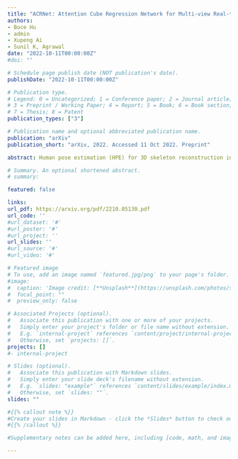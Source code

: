 ```yaml
---
title: "ACRNet: Attention Cube Regression Network for Multi-view Real-time 3D Human Pose Estimation in Telemedicine"
authors:
- Boce Hu
- admin
- Xupeng Ai
- Sunil K, Agrawal
date: "2022-10-11T00:00:00Z"
#doi: ""

# Schedule page publish date (NOT publication's date).
publishDate: "2022-10-11T00:00:00Z"

# Publication type.
# Legend: 0 = Uncategorized; 1 = Conference paper; 2 = Journal article;
# 3 = Preprint / Working Paper; 4 = Report; 5 = Book; 6 = Book section;
# 7 = Thesis; 8 = Patent
publication_types: ["3"]

# Publication name and optional abbreviated publication name.
publication: "arXiv"
publication_short: "arXiv, 2022. Accessed 11 Oct 2022. Preprint"

abstract: Human pose estimation (HPE) for 3D skeleton reconstruction in telemedicine has long received attention. Although the development of deep learning has made HPE methods in telemedicine simpler and easier to use, addressing low accuracy and high latency remains a big challenge. In this paper, we propose a novel multi-view Attention Cube Regression Network (ACRNet), which regresses the 3D position of joints in real time by aggregating informative attention points on each cube surface. More specially, a cube whose each surface contains uniformly distributed attention points with specific coordinate values is first created to wrap the target from the main view. Then, our network regresses the 3D position of each joint by summing and averaging the coordinates of attention points on each surface after being weighted. To verify our method, we first tested ACRNet on the opensource ITOP dataset; meanwhile, we collected a new multi-view upper body movement dataset (UBM) on the trunk support trainer (TruST) to validate the capability of our model in real rehabilitation scenarios. Experimental results demonstrate the superiority of ACRNet compared with other state-of-theart methods. We also validate the efficacy of each module in ACRNet. Furthermore, Our work analyzes the performance of ACRNet under the medical monitoring indicator. Because of the high accuracy and running speed, our model is suitable for real-time telemedicine settings

# Summary. An optional shortened abstract.
# summary: 

featured: false

links:
url_pdf: https://arxiv.org/pdf/2210.05130.pdf
url_code: ''
#url_dataset: '#'
#url_poster: '#'
#url_project: ''
url_slides: ''
#url_source: '#'
#url_video: '#'

# Featured image
# To use, add an image named `featured.jpg/png` to your page's folder. 
#image:
#  caption: 'Image credit: [**Unsplash**](https://unsplash.com/photos/s9CC2SKySJM)'
#  focal_point: ""
#  preview_only: false

# Associated Projects (optional).
#   Associate this publication with one or more of your projects.
#   Simply enter your project's folder or file name without extension.
#   E.g. `internal-project` references `content/project/internal-project/index.md`.
#   Otherwise, set `projects: []`.
projects: []
#- internal-project

# Slides (optional).
#   Associate this publication with Markdown slides.
#   Simply enter your slide deck's filename without extension.
#   E.g. `slides: "example"` references `content/slides/example/index.md`.
#   Otherwise, set `slides: ""`.
slides: ""

#{{% callout note %}}
#Create your slides in Markdown - click the *Slides* button to check out the example.
#{{% /callout %}}

#Supplementary notes can be added here, including [code, math, and images](https://wowchemy.com/docs/writing-markdown-latex/).

---
```


